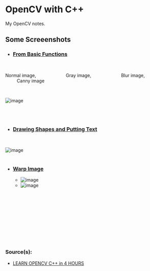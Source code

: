 # OpenCV with C++
My OpenCV notes. 

## Some Screeenshots
* ### [From Basic Functions](https://github.com/kaanakgundogdu/learning-opencv/tree/main/03-Basic-Functions/basicfunctions)

<br>

Normal image, &emsp; &emsp; &emsp; &emsp; &emsp; Gray image,  &emsp; &emsp; &emsp; &emsp; &emsp;  Blur image, &emsp; &emsp; &emsp; &emsp; &emsp; Canny image

<br>

![image](https://user-images.githubusercontent.com/62032779/221592669-90563c11-936c-40ae-9140-5d5b5b5cfeb3.png)

<br> <br> 

* ### [Drawing Shapes and Putting Text](https://github.com/kaanakgundogdu/learning-opencv/tree/main/05-Drawing-Shapes-and-Text/drawingshapesandtext)
<br>

![image](https://user-images.githubusercontent.com/62032779/221895928-d2739a1d-c399-47fb-9f7a-acded7cd1480.png)
<br> <br> 

* ### [Warp Image]()
  - ![image](https://user-images.githubusercontent.com/62032779/221914249-dca2a191-419d-4f14-9453-679d067923f2.png)
  - ![image](https://user-images.githubusercontent.com/62032779/221914065-c0c80448-7a46-4193-b997-1374ca6a43bf.png)


<br> <br> <br> <br> <br> <br> <br> <br> <br> 


### Source(s):
- [LEARN OPENCV C++ in 4 HOURS](https://www.youtube.com/watch?v=2FYm3GOonhk)
